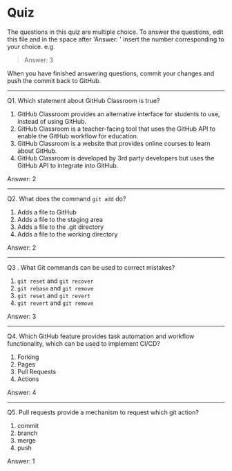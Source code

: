 # Quiz

The questions in this quiz are multiple choice. To answer the questions, edit this file and in the space after 'Answer: ' insert the number corresponding to your choice. e.g.

> Answer: 3

When you have finished answering questions, commit your changes and push the commit back to GitHub.

------

Q1. Which statement about GitHub Classroom is true?

1. GitHub Classroom provides an alternative interface for students to use, instead of using GitHub.
2. GitHub Classroom is a teacher-facing tool that uses the GitHub API to enable the GitHub workflow for education.
3. GitHub Classroom is a website that provides online courses to learn about GitHub.
4. GitHub Classroom is developed by 3rd party developers but uses the GitHub API to integrate into GitHub.

Answer: 2

------

Q2. What does the command `git add` do?

1. Adds a file to GitHub
2. Adds a file to the staging area
3. Adds a file to the .git directory
4. Adds a file to the working directory

Answer: 2

------

Q3 . What Git commands can be used to correct mistakes?

1. `git reset` and `git recover`
2. `git rebase` and `git remove`
3. `git reset` and `git revert`
4. `git revert` and `git remove`

Answer: 3

------

Q4. Which GitHub feature provides task automation and workflow functionality, which can be used to implement CI/CD?

1. Forking
2. Pages
3. Pull Requests
4. Actions

Answer: 4

------

Q5. Pull requests provide a mechanism to request which git action?

1. commit
2. branch
3. merge
4. push

Answer: 1
